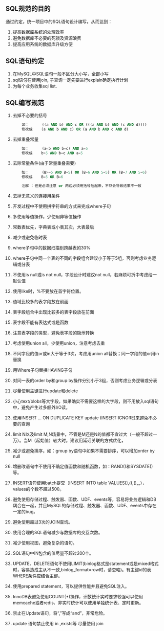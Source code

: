 ## SQL规范的目的
通过约定，统一项目中的SQL语句设计编写，从而达到：

1.  提高数据库系统的处理效率
1.  避免数据库不必要的死锁及资源浪费
1.  提高应用系统的数据库升级方便

## SQL语句约定
1.  在MySQL中SQL语句一般不区分大小写，全部小写
1.  sql语句在使用join, 子查询一定先要进行explain确定执行计划
1.  为每个业务收集sql list.

## SQL编写规范

1.  去掉不必要的括号
    ```sql
        如：      ((a AND b) AND c OR (((a AND b) AND (c AND d)))) 
        修改成    (a AND b AND c) OR (a AND b AND c AND d)
    ```
1.  去掉重叠常量
    ```sql
        如：      (a<b AND b=c) AND a=5
        修改成    b>5 AND b=c AND a=5
    ```

1.  去除常量条件(由于常量重叠需要)

    ```sql
        如：      (B>=5 AND B=5) OR (B=6 AND 5=5) OR (B=7 AND 5=6)
        修改成    B=5 OR B=6

        注解 ：但是必须注意 or 两边必须用括号括起来，不然会导致结果不一致
    ```

1.  去掉无意义的连接用条件
2.  开发过程中不使用拼字符串的方式来完成where子句
3.  多使用等值操作，少使用非等值操作
4.  常数表优先，字典表或小表其次，大表最后
5.  减少或避免临时表
6.  where子句中的数据扫描别跨越表的30%
7.  where子句中同一个表的不同的字段组合建议小于等于5组，否则考虑业务逻辑或分表
8.  不使用is null或is not null，字段设计时建议not null，若麻烦可折中考虑给一默认值
9.  使用like时，%不要放在首字符位置。
10. 值域比较多的表字段放在前面
11. 表字段组合中出现比较多的表字段放在前面
12. 表字段不能有表达式或是函数
13. 注意表字段的类型，避免表字段的隐示转换
14. 考虑使用union all，少使用union，注意考虑去重
15. 不同字段的值or或in大于等于3次，考虑用union all替换；同一字段的值or用in替换
16. 用Where子句替换HAVING子句
17. 对同一表的order by和group by操作分别小于3组，否则考虑业务逻辑或分表
18. 尽量使用主键进行update和delete
19. 小心text/blobs等大字段，如果确实不需要这样的大字段，则不用放入sql语句中，避免产生过多额外I/O读。
20. 使用INSERT ... ON DUPLICATE KEY update (INSERT IGNORE)来避免不必要的查询
21. limit N以及limit M,N场景中，不管是M还是N的值都不宜过大（一般不超过一万）。当M（起始值）较大时，建议用延迟关联的方式优化，
22. 减少或避免排序，如：group by语句中如果不需要排序，可以增加order by null
23. 增删改语句中不使用不确定值函数和随机函数，如：RAND()和SYSDATE()等。
24. INSERT语句使用batch提交（INSERT INTO table VALUES(),(),()„„），values的个数不超过500。
25. 避免使用存储过程、触发器、函数、UDF、events等，容易将业务逻辑和DB耦合在一起，并且MySQL的存储过程、触发器、函数、UDF、events中存在一定的bug。
26. 避免使用超过3次的JOIN查询。
27. 使用合理的SQL语句减少与数据库的交互次数。
28. 减少使用视图，避免复杂的语句。
29. SQL语句中IN包含的值尽量不超过200个。
30. UPDATE、DELETE语句不使用LIMIT(binlog格式是statement或是mixed格式时，容易造成主从不一致,binlog_format=row时，请忽略)。有主键id的表WHERE条件应结合主键。
31. 使用prepared statement，可以提供性能并且避免SQL注入。
32. InnoDB表避免使用COUNT(*)操作，计数统计实时要求较强可以使用memcache或者redis，非实时统计可以使用单独统计表，定时更新。
33. 禁止在Update语句，将“,”写成“and”，非常危险。
34. update 语句禁止使用 in ,exists等 尽量使用 join


